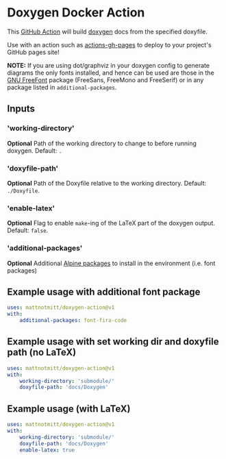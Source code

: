 # Doxygen Docker Action

This [GitHub Action](https://github.com/features/actions) will build [doxygen](http://doxygen.nl/) docs from the specified doxyfile.

Use with an action such as [actions-gh-pages](https://github.com/peaceiris/actions-gh-pages) to deploy to your project's GitHub pages site!

**NOTE:** If you are using dot/graphviz in your doxygen config to generate diagrams the only fonts installed, and hence can be used are those in the [GNU FreeFont](https://www.gnu.org/software/freefont/) package (FreeSans, FreeMono and FreeSerif) or in any package listed in `additional-packages`.

## Inputs

### 'working-directory'

**Optional** Path of the working directory to change to before running doxygen. Default: `.`

### 'doxyfile-path'

**Optional** Path of the Doxyfile relative to the working directory. Default: `./Doxyfile`.

### 'enable-latex'

**Optional** Flag to enable `make`-ing of the LaTeX part of the doxygen output. Default: `false`.

### 'additional-packages'

**Optional** Additional [Alpine packages](https://pkgs.alpinelinux.org/packages) to install in the environment (i.e. font packages)

## Example usage with additional font package
```yaml
uses: mattnotmitt/doxygen-action@v1
with:
    additional-packages: font-fira-code
```

## Example usage with set working dir and doxyfile path (no LaTeX)

```yaml
uses: mattnotmitt/doxygen-action@v1
with:
    working-directory: 'submodule/'
    doxyfile-path: 'docs/Doxygen'
```

## Example usage (with LaTeX)

```yaml
uses: mattnotmitt/doxygen-action@v1
with:
    working-directory: 'submodule/'
    doxyfile-path: 'docs/Doxygen'
    enable-latex: true
```
